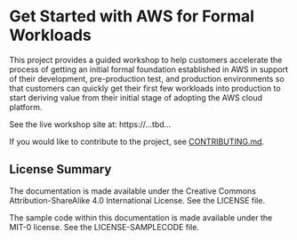 # Get Started with AWS for Formal Workloads

This project provides a guided workshop to help customers accelerate the process of getting an initial formal foundation established in AWS in support of their development, pre-production test, and production environments so that customers can quickly get their first few workloads into production to start deriving value from their initial stage of adopting the AWS cloud platform.

See the live workshop site at: https://...tbd...

If you would like to contribute to the project, see [CONTRIBUTING.md](CONTRIBUTING.md).

## License Summary

The documentation is made available under the Creative Commons Attribution-ShareAlike 4.0 International License. See the LICENSE file.

The sample code within this documentation is made available under the MIT-0 license. See the LICENSE-SAMPLECODE file.
